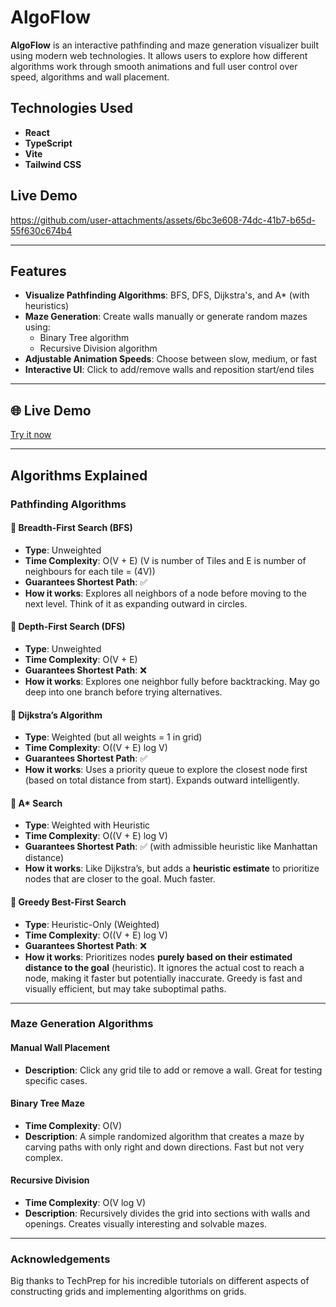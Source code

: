 # AlgoFlow

**AlgoFlow** is an interactive pathfinding and maze generation visualizer built using modern web technologies. It allows users to explore how different algorithms work through smooth animations and full user control over speed, algorithms and wall placement.

## Technologies Used

- **React**
- **TypeScript**
- **Vite**
- **Tailwind CSS**

## Live Demo
https://github.com/user-attachments/assets/6bc3e608-74dc-41b7-b65d-55f630c674b4

---

## Features

- **Visualize Pathfinding Algorithms**: BFS, DFS, Dijkstra's, and A* (with heuristics)
- **Maze Generation**: Create walls manually or generate random mazes using:
  - Binary Tree algorithm
  - Recursive Division algorithm
- **Adjustable Animation Speeds**: Choose between slow, medium, or fast
- **Interactive UI**: Click to add/remove walls and reposition start/end tiles

---

## 🌐 Live Demo

[Try it now](https://algoflow-patricka.netlify.app/)

---

## Algorithms Explained

### Pathfinding Algorithms

#### 🔹 Breadth-First Search (BFS)
- **Type**: Unweighted
- **Time Complexity**: O(V + E) (V is number of Tiles and E is number of neighbours for each tile = (4V))
- **Guarantees Shortest Path**: ✅
- **How it works**: Explores all neighbors of a node before moving to the next level. Think of it as expanding outward in circles.

#### 🔹 Depth-First Search (DFS)
- **Type**: Unweighted
- **Time Complexity**: O(V + E)
- **Guarantees Shortest Path**: ❌
- **How it works**: Explores one neighbor fully before backtracking. May go deep into one branch before trying alternatives.

#### 🔹 Dijkstra’s Algorithm
- **Type**: Weighted (but all weights = 1 in grid)
- **Time Complexity**: O((V + E) log V)
- **Guarantees Shortest Path**: ✅
- **How it works**: Uses a priority queue to explore the closest node first (based on total distance from start). Expands outward intelligently.

#### 🔹 A* Search
- **Type**: Weighted with Heuristic
- **Time Complexity**: O((V + E) log V)
- **Guarantees Shortest Path**: ✅ (with admissible heuristic like Manhattan distance)
- **How it works**: Like Dijkstra’s, but adds a **heuristic estimate** to prioritize nodes that are closer to the goal. Much faster.

#### 🔹 Greedy Best-First Search  
- **Type**: Heuristic-Only (Weighted)
- **Time Complexity**: O((V + E) log V)
- **Guarantees Shortest Path**: ❌  
- **How it works**: Prioritizes nodes **purely based on their estimated distance to the goal** (heuristic). It ignores the actual cost to reach a node, making it faster but potentially inaccurate. Greedy is fast and visually efficient, but may take suboptimal paths. 


---

### Maze Generation Algorithms

#### Manual Wall Placement
- **Description**: Click any grid tile to add or remove a wall. Great for testing specific cases.

#### Binary Tree Maze
- **Time Complexity**: O(V)
- **Description**: A simple randomized algorithm that creates a maze by carving paths with only right and down directions. Fast but not very complex.

#### Recursive Division
- **Time Complexity**: O(V log V)
- **Description**: Recursively divides the grid into sections with walls and openings. Creates visually interesting and solvable mazes.

---

### Acknowledgements

Big thanks to TechPrep for his incredible tutorials on different aspects of constructing grids and implementing algorithms on grids.
